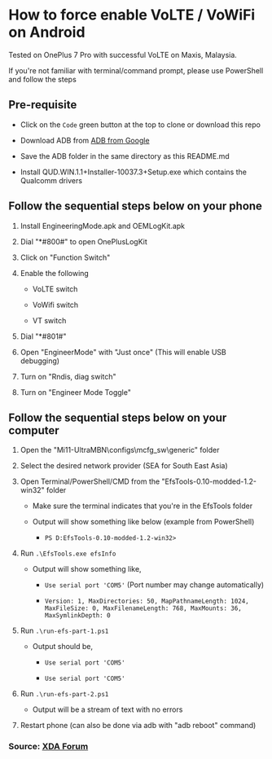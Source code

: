 # How to force enable VoLTE / VoWiFi on Android

Tested on OnePlus 7 Pro with successful VoLTE on Maxis, Malaysia.

If you're not familiar with terminal/command prompt, please use PowerShell and follow the steps

## Pre-requisite

-   Click on the `Code` green button at the top to clone or download this repo

-   Download ADB from [ADB from Google](https://developer.android.com/studio/releases/platform-tools)

-   Save the ADB folder in the same directory as this README.md

-   Install QUD.WIN.1.1+Installer-10037.3+Setup.exe which contains the Qualcomm drivers

## Follow the sequential steps below on your phone

1. Install EngineeringMode.apk and OEMLogKit.apk

2. Dial "\*#800#" to open OnePlusLogKit

3. Click on "Function Switch"

4. Enable the following

    - VoLTE switch

    - VoWifi switch

    - VT switch

5. Dial "\*#801#"

6. Open "EngineerMode" with "Just once" (This will enable USB debugging)

7. Turn on "Rndis, diag switch"

8. Turn on "Engineer Mode Toggle"

## Follow the sequential steps below on your computer

1. Open the "Mi11-UltraMBN\configs\mcfg_sw\generic" folder

2. Select the desired network provider (SEA for South East Asia)

3. Open Terminal/PowerShell/CMD from the "EfsTools-0.10-modded-1.2-win32" folder

    - Make sure the terminal indicates that you're in the EfsTools folder

    - Output will show something like below (example from PowerShell)

        - `PS D:EfsTools-0.10-modded-1.2-win32>`

4. Run `.\EfsTools.exe efsInfo`

    - Output will show something like,

        - `Use serial port 'COM5'` (Port number may change automatically)

        - `Version: 1, MaxDirectories: 50, MapPathnameLength: 1024, MaxFileSize: 0, MaxFilenameLength: 768, MaxMounts: 36, MaxSymlinkDepth: 0`

5. Run `.\run-efs-part-1.ps1`

    - Output should be,

        - `Use serial port 'COM5'`

        - `Use serial port 'COM5'`

6. Run `.\run-efs-part-2.ps1`

    - Output will be a stream of text with no errors

7. Restart phone (can also be done via adb with "adb reboot" command)

### Source: [XDA Forum](https://forum.xda-developers.com/t/guide-activate-volte-vowifi-oos-11-ob1-ob2.4223967/)
